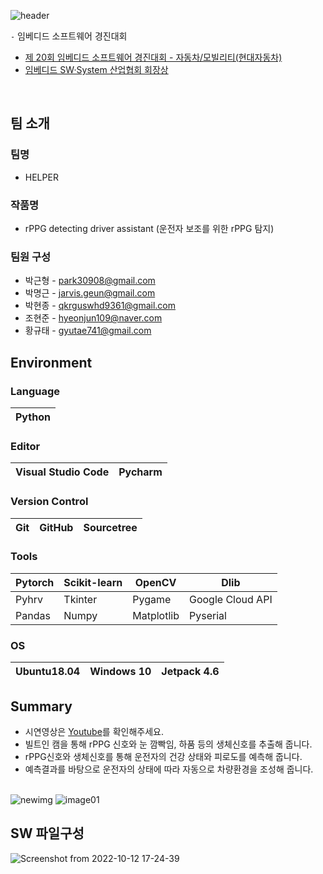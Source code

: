 ![header](https://capsule-render.vercel.app/api?type=waving&color=auto&height=250&section=header&text=📕2022ESWContest_mobility_6067%20&fontSize=40)

`-` 임베디드 소프트웨어 경진대회
- [제 20회 임베디드 소프트웨어 경진대회 - 자동차/모빌리티(현대자동차)](https://www.eswcontest.or.kr/competition/industry.php)
- [임베디드 SW·System 산업협회 회장상](https://www.eswcontest.or.kr/community/notice.php?ptype=view&idx=4381&page=&code=notice)

<br>

## 팀 소개
### 팀명
- HELPER

### 작품명
- rPPG detecting driver assistant (운전자 보조를 위한 rPPG 탐지)

### 팀원 구성
- 박근형 - park30908@gmail.com
- 박명근 - jarvis.geun@gmail.com
- 박현종 - qkrguswhd9361@gmail.com 
- 조현준 - hyeonjun109@naver.com
- 황규태 - gyutae741@gmail.com

## Environment
###  Language
|Python|
|---|

### Editor
|Visual Studio Code|Pycharm|
|---|---|

### Version Control
|Git|GitHub|Sourcetree|
|---|---|---|

### Tools
|Pytorch|Scikit-learn|OpenCV|Dlib|
|---|---|---|---|
|Pyhrv|Tkinter|Pygame|Google Cloud API|
|Pandas|Numpy|Matplotlib|Pyserial|

### OS
|Ubuntu18.04|Windows 10|Jetpack 4.6|
|---|---|---|

## Summary
- 시연영상은 [Youtube](https://www.youtube.com/watch?v=nHCmidi_75A&ab_channel=Jarvis-Geun)를 확인해주세요.
- 빌트인 캠을 통해 rPPG 신호와 눈 깜빡임, 하품 등의 생체신호를 추출해 줍니다.
- rPPG신호와 생체신호를 통해 운전자의 건강 상태와 피로도를 예측해 줍니다.
- 예측결과를 바탕으로 운전자의 상태에 따라 자동으로 차량환경을 조성해 줍니다.<br><br>

![newimg](https://user-images.githubusercontent.com/69515694/195304248-77b90873-9d2b-4c35-850b-997c326633e0.png)
![image01](https://user-images.githubusercontent.com/69515694/195301468-94a12305-6f2e-4205-a50f-dc9c76b13ffd.png)


## SW 파일구성
![Screenshot from 2022-10-12 17-24-39](https://user-images.githubusercontent.com/69515694/195302409-08dea94f-c6c2-40c6-b08a-42c35e572737.png)


